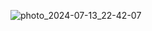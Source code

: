 ![photo_2024-07-13_22-42-07](https://github.com/user-attachments/assets/42bda1ab-5310-4b77-953f-815b6fdefcfe)
